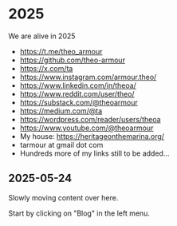 # 2025

We are alive in 2025

* https://t.me/theo_armour
* https://github.com/theo-armour
* https://x.com/ta
* https://www.instagram.com/armour.theo/
* https://www.linkedin.com/in/theoa/
* https://www.reddit.com/user/theo/
* https://substack.com/@theoarmour
* https://medium.com/@ta
* https://wordpress.com/reader/users/theoa
* https://www.youtube.com/@theoarmour
* My house: https://heritageonthemarina.org/
* tarmour at gmail dot com
* Hundreds more of my links still to be added...

## 2025-05-24

Slowly moving content over here.

Start by clicking on "Blog" in the left menu. 